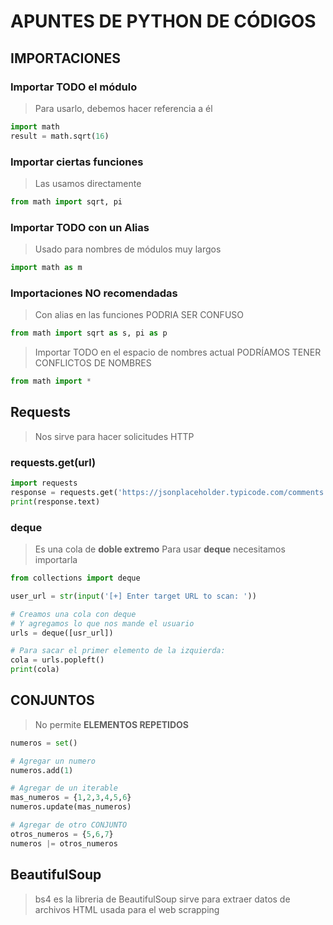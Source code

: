 # APUNTES DE PYTHON DE CÓDIGOS

## IMPORTACIONES

### Importar TODO el módulo

> Para usarlo, debemos hacer referencia a él

```python
import math
result = math.sqrt(16)
```


### Importar ciertas funciones

> Las usamos directamente

```python
from math import sqrt, pi
```


### Importar TODO con un Alias

> Usado para nombres de módulos muy largos

```python
import math as m
```


### Importaciones NO recomendadas

> Con alias en las funciones
> PODRIA SER CONFUSO

```python
from math import sqrt as s, pi as p
```

> Importar TODO en el espacio de nombres actual
> PODRÍAMOS TENER CONFLICTOS DE NOMBRES

```python
from math import *
```

## Requests

> Nos sirve para hacer solicitudes HTTP

### requests.get(url)

```python
import requests
response = requests.get('https://jsonplaceholder.typicode.com/comments')
print(response.text)
```


### deque

> Es una cola de __doble extremo__
> Para usar __deque__ necesitamos importarla

```python
from collections import deque

user_url = str(input('[+] Enter target URL to scan: '))

# Creamos una cola con deque
# Y agregamos lo que nos mande el usuario
urls = deque([usr_url])

# Para sacar el primer elemento de la izquierda:
cola = urls.popleft()
print(cola)
```

## CONJUNTOS

> No permite __ELEMENTOS REPETIDOS__

```python
numeros = set()

# Agregar un numero
numeros.add(1)

# Agregar de un iterable
mas_numeros = {1,2,3,4,5,6}
numeros.update(mas_numeros)

# Agregar de otro CONJUNTO
otros_numeros = {5,6,7}
numeros |= otros_numeros
```




## BeautifulSoup

> bs4 es la libreria de BeautifulSoup
> sirve para extraer datos de archivos HTML
> usada para el web scrapping























































